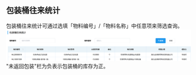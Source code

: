 ## 包装桶往来统计
包装桶往来统计可通过选填「物料编号」/「物料名称」中任意项来筛选查询。 
![图片](/images/bucket/bucket1.png) 
"未返回包装"栏为负表示包装桶的库存为正。